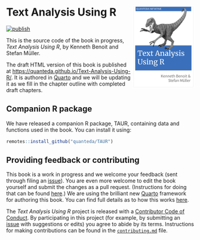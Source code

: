 # Text Analysis Using R <img src="images/TAURbook_cover_large.png" align="right" height="220px" width="auto"/>

<!-- badges: start -->

[![publish](https://github.com/quanteda/Text-Analysis-Using-R/actions/workflows/publish.yml/badge.svg)](https://github.com/quanteda/Text-Analysis-Using-R/actions/workflows/publish.yml)

<!-- badges: end -->

This is the source code of the book in progress, *Text Analysis Using R*, by Kenneth Benoit and Stefan Müller.

The draft HTML version of this book is published at https://quanteda.github.io/Text-Analysis-Using-R/. It is authored in [Quarto](https://quarto.org) and we will be updating it as we fill in the chapter outline with completed draft chapters.

## Companion R package

We have released a companion R package, TAUR, containing data and functions used in the book. You can install it using:

``` r
remotes::install_github("quanteda/TAUR")
```

## Providing feedback or contributing

This book is a work in progress and we welcome your feedback (sent through filing an [issue](https://github.com/quanteda/Text-Analysis-Using-R/issues)). You are even more welcome to edit the book yourself and submit the changes as a pull request. (Instructions for doing that can be found [here](https://gist.github.com/Chaser324/ce0505fbed06b947d962).) We are using the brilliant new [Quarto](https://quarto.org) framework for authoring this book. You can find full details as to how this works [here](https://quarto.org/docs/books/).

The *Text Analysis Using R* project is released with a [Contributor Code of Conduct](CODE_OF_CONDUCT.md). By participating in this project (for example, by submitting an [issue](https://github.com/quanteda/Text-Analysis-Using-R/issues) with suggestions or edits) you agree to abide by its terms. Instructions for making contributions can be found in the [`contributing.md`](contributing.md) file.
